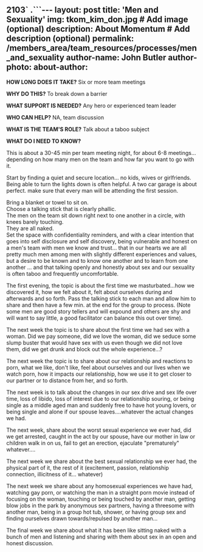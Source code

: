 2103`
.```---
layout: post
title: 'Men and Sexuality'
img: tkom_kim_don.jpg # Add image (optional)
description: About Momentum # Add description (optional)
permalink: /members_area/team_resources/processes/men_and_sexuality
author-name: John Butler
author-photo: 
about-author: 
---

**HOW LONG DOES IT TAKE?** Six or more team meetings

**WHY DO THIS?** To break down a barrier

**WHAT SUPPORT IS NEEDED?** Any hero or experienced team leader

**WHO CAN HELP?** NA, team discussion

**WHAT IS THE TEAM'S ROLE?** Talk about a taboo subject

**WHAT DO I NEED TO KNOW?**

This is about a 30-45 min per team meeting night, for about 6-8 meetings... depending on how many men on the team and how far you want to go with it.

Start by finding a quiet and secure location... no kids, wives or girlfriends. Being able to turn the lights down is often helpful. A two car garage is about perfect. make sure that every man will be attending the first session.

Bring a blanket or towel to sit on.\
Choose a talking stick that is clearly phallic.\
The men on the team sit down right next to one another in a circle, with knees barely touching.\
They are all naked.\
Set the space with confidentiality reminders, and with a clear intention that goes into self disclosure and self discovery, being vulnerable and honest on a men's team with men we know and trust... that in our hearts we are all pretty much men among men with slightly different experiences and values, but a desire to be known and to know one another and to learn from one another ... and that talking openly and honestly about sex and our sexuality is often taboo and frequently uncomfortable.

The first evening, the topic is about the first time we masturbated...how we discovered it, how we felt about it, felt about ourselves during and afterwards and so forth. Pass the talking stick to each man and allow him to share and then have a few min. at the end for the group to process. (Note some men are good story tellers and will expound and others are shy and will want to say little, a good facilitator can balance this out over time).

The next week the topic is to share about the first time we had sex with a woman. Did we pay someone, did we love the woman, did we seduce some slump buster that would have sex with us even though we did not love them, did we get drunk and block out the whole experience...?

The next week the topic is to share about our relationship and reactions to porn, what we like, don't like, feel about ourselves and our lives when we watch porn, how it impacts our relationship, how we use it to get closer to our partner or to distance from her, and so forth.

The next week is to talk about the changes in our sex drive and sex life over time, loss of libido, loss of interest due to our relationship souring, or being single as a middle aged man and suddenly free to have hot young lovers, or being single and alone if our spouse leaves....whatever the actual changes we had.

The next week, share about the worst sexual experience we ever had, did we get arrested, caught in the act by our spouse, have our mother in law or children walk in on us, fail to get an erection, ejaculate "prematurely" whatever....

The next week we share about the best sexual relationship we ever had, the physical part of it, the rest of it (excitement, passion, relationship connection, illicitness of it... whatever)

The next week we share about any homosexual experiences we have had, watching gay porn, or watching the man in a straight porn movie instead of focusing on the woman, touching or being touched by another man, getting blow jobs in the park by anonymous sex partners, having a threesome with another man, being in a group hot tub, shower, or having group sex and finding ourselves drawn towards/repulsed by another man...

The final week we share about what it has been like sitting naked with a bunch of men and listening and sharing with them about sex in an open and honest discussion.
